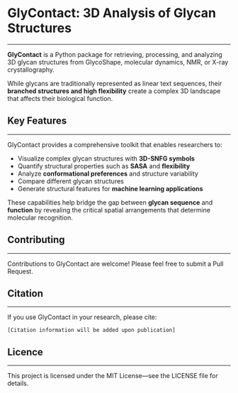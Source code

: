 # GlyContact: 3D Analysis of Glycan Structures
---
**GlyContact** is a Python package for retrieving, processing, and analyzing 3D glycan structures from GlycoShape, molecular dynamics, NMR, or X-ray crystallography.

While glycans are traditionally represented as linear text sequences, their **branched structures and high flexibility** create a complex 3D landscape that affects their biological function.


## **Key Features**
---
GlyContact provides a comprehensive toolkit that enables researchers to:

- Visualize complex glycan structures with **3D-SNFG symbols**
- Quantify structural properties such as **SASA** and **flexibility**
- Analyze **conformational preferences** and structure variability
- Compare different glycan structures
- Generate structural features for **machine learning applications**

These capabilities help bridge the gap between **glycan sequence** and **function** by revealing the critical spatial arrangements that determine molecular recognition.

## **Contributing**
---
Contributions to GlyContact are welcome! Please feel free to submit a Pull Request.

## **Citation**
---
If you use GlyContact in your research, please cite:

```[Citation information will be added upon publication]```

## **Licence**
---
This project is licensed under the MIT License—see the LICENSE file for details.

```  ```
